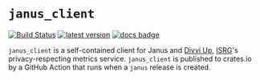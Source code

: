 # `janus_client`
[![Build Status]][actions] [![latest version]][crates.io] [![docs badge]][docs.rs]

[Build Status]: https://github.com/divviup/janus/workflows/ci-build/badge.svg
[actions]: https://github.com/divviup/janus/actions?query=branch%3Amain
[latest version]: https://img.shields.io/crates/v/janus_client.svg
[crates.io]: https://crates.io/crates/janus_client
[docs badge]: https://img.shields.io/badge/docs.rs-rustdoc-green
[docs.rs]: https://docs.rs/janus_client/

`janus_client` is a self-contained client for Janus and [Divvi Up](https://divviup.org), [ISRG](https://abetterinternet.org)'s privacy-respecting metrics service. `janus_client` is published to crates.io by a GitHub Action that runs when a `janus` release is created.
